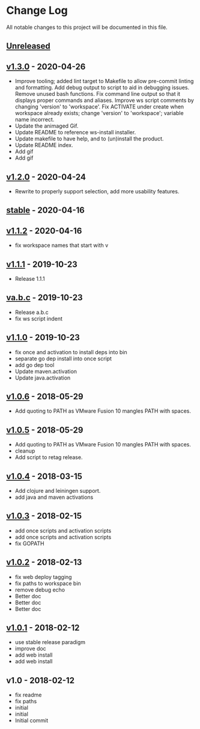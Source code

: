 # Change Log

All notable changes to this project will be documented in this file.

<a name="unreleased"></a>
## [Unreleased]



<a name="v1.3.0"></a>
## [v1.3.0] - 2020-04-26

- Improve tooling; added lint target to Makefile to allow pre-commit linting and formatting. Add debug output to script to aid in debugging issues. Remove unused bash functions. Fix command line output so that it displays proper commands and aliases. Improve ws script comments by changing 'version' to 'workspace'. Fix ACTIVATE under create when workspace already exists; change 'version' to 'workspace'; variable name incorrect.
- Update the animaged Gif.
- Update README to reference ws-install installer.
- Update makefile to have help, and to (un)install the product.
- Update README index.
- Add gif
- Add gif


<a name="v1.2.0"></a>
## [v1.2.0] - 2020-04-24

- Rewrite to properly support selection, add more usability features.


<a name="stable"></a>
## [stable] - 2020-04-16



<a name="v1.1.2"></a>
## [v1.1.2] - 2020-04-16

- fix workspace names that start with v


<a name="v1.1.1"></a>
## [v1.1.1] - 2019-10-23

- Release 1.1.1


<a name="va.b.c"></a>
## [va.b.c] - 2019-10-23

- Release a.b.c
- fix ws script indent


<a name="v1.1.0"></a>
## [v1.1.0] - 2019-10-23

- fix once and activation to install deps into bin
- separate go dep install into once script
- add go dep tool
- Update maven.activation
- Update java.activation


<a name="v1.0.6"></a>
## [v1.0.6] - 2018-05-29

- Add quoting to PATH as VMware Fusion 10 mangles PATH with spaces.


<a name="v1.0.5"></a>
## [v1.0.5] - 2018-05-29

- Add quoting to PATH as VMware Fusion 10 mangles PATH with spaces.
- cleanup
- Add script to retag release.


<a name="v1.0.4"></a>
## [v1.0.4] - 2018-03-15

- Add clojure and leiningen support.
- add java and maven activations


<a name="v1.0.3"></a>
## [v1.0.3] - 2018-02-15

- add once scripts and activation scripts
- add once scripts and activation scripts
- fix GOPATH


<a name="v1.0.2"></a>
## [v1.0.2] - 2018-02-13

- fix web deploy tagging
- fix paths to workspace bin
- remove debug echo
- Better doc
- Better doc
- Better doc


<a name="v1.0.1"></a>
## [v1.0.1] - 2018-02-12

- use stable release paradigm
- improve doc
- add web install
- add web install


<a name="v1.0"></a>
## v1.0 - 2018-02-12

- fix readme
- fix paths
- initial
- initial
- Initial commit


[Unreleased]: https://github.com/continuul/ws/compare/v1.3.0...HEAD
[v1.3.0]: https://github.com/continuul/ws/compare/v1.2.0...v1.3.0
[v1.2.0]: https://github.com/continuul/ws/compare/stable...v1.2.0
[stable]: https://github.com/continuul/ws/compare/v1.1.2...stable
[v1.1.2]: https://github.com/continuul/ws/compare/v1.1.1...v1.1.2
[v1.1.1]: https://github.com/continuul/ws/compare/va.b.c...v1.1.1
[va.b.c]: https://github.com/continuul/ws/compare/v1.1.0...va.b.c
[v1.1.0]: https://github.com/continuul/ws/compare/v1.0.6...v1.1.0
[v1.0.6]: https://github.com/continuul/ws/compare/v1.0.5...v1.0.6
[v1.0.5]: https://github.com/continuul/ws/compare/v1.0.4...v1.0.5
[v1.0.4]: https://github.com/continuul/ws/compare/v1.0.3...v1.0.4
[v1.0.3]: https://github.com/continuul/ws/compare/v1.0.2...v1.0.3
[v1.0.2]: https://github.com/continuul/ws/compare/v1.0.1...v1.0.2
[v1.0.1]: https://github.com/continuul/ws/compare/v1.0...v1.0.1
